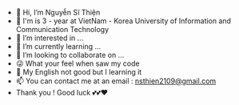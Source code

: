 - 👋 Hi, I’m Nguyễn Sĩ Thiện
- 👨‍ I'm is 3 - year at VietNam - Korea University of Information and Communication Technology
- 👀 I’m interested in ...
- 🌱 I’m currently learning ...
- 💞️ I’m looking to collaborate on ...
- 😜 What your feel when saw my code 
- 🤞 My English not good but I learning it 
- 📫 You can contact me at an email : nsthien2109@gmail.com
- Thank you ! Good luck 💕💕❤
<!---
nsthien2109/nsthien2109 is a ✨ special ✨ repository because its `README.md` (this file) appears on your GitHub profile.
You can click the Preview link to take a look at your changes.
--->
